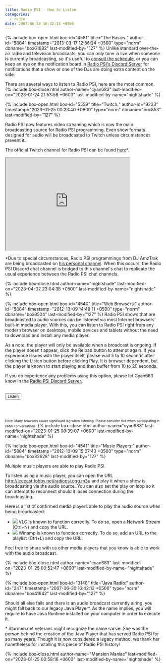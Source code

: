 ```yaml
---
title: Radio PSI - How to Listen
categories:
  - radio
date: 2007-06-30 16:42:13 +0500
---
```

{% include box-open.html box-id="4581" title="The Basics:" author-id="5884" timestamp="2013-03-17 12:56:24 +0500" type="norm" dbname="box61882" last-modified-by="127" %}
Unlike standard over-the-air radio and television broadcasts, you can only tune in live when someone is currently broadcasting, so it's useful to <a href="http://starmen.net/radio/schedule.php">consult the schedule</a>, or you can keep an eye on the notification board in <a href="http://starmen.net/radio/discord.php">Radio PSI's Discord Server</a> for notifications that a show or one of the DJs are doing extra content on the side.

There are several ways to listen to Radio PSI, here are the most common.
{% include box-close.html author-name="cyan683" last-modified-on="2023-01-24 21:53:58 +0600" last-modified-by-name="nightshade" %}

{% include box-open.html box-id="5559" title="Twitch:" author-id="9233" timestamp="2023-01-25 00:23:40 +0600" type="norm" dbname="box853" last-modified-by="127" %}
<p>
Radio PSI now features video streaming which is now the main broadcasting source for Radio PSI programming. Even show formats designed for audio will be broadcasted to Twitch unless circumstances prevent it.
</p>

<p>
The official Twitch channel for Radio PSI can be found <a href="http://www.twitch.tv/radiopsi">here</a>*.
</p>

<iframe
    src="https://player.twitch.tv/?channel=radiopsi&parent=starmen.net"
    height="300"
    width="400"
    allowfullscreen="true">
</iframe>

<p>
*Due to special circumstances, Radio PSI programmings from DJ AmzTrak are being broadcasted on <a href="http://www.twitch.tv/amzrigh">his personal channel</a>. When this occurs, the Radio PSI Discord chat channel is bridged to this channel's chat to replicate the usual experience between the Radio PSI chat channels.
</p>
{% include box-close.html author-name="nightshade" last-modified-on="2023-04-02 23:04:38 +0500" last-modified-by-name="nightshade" %}

{% include box-open.html box-id="4540" title="Web Browsers:" author-id="5884" timestamp="2012-10-09 14:48:11 +0500" type="norm" dbname="box8504" last-modified-by="127" %}
Radio PSI shows that are broadcasted to audio sources can be listened via most Internet browsers' built-in media player. With this, you can listen to Radio PSI right from any modern browser on desktops, mobile devices and tablets without the need to download and install any media player.

<p>As a note, the player will only be available when a broadcast is ongoing. If the player doesn't appear, click the Reload button to attempt again. If you experience issues with the player itself, please wait 5 to 10 seconds after clicking the Listen button before clicking Play. It is browser dependent, but the player is known to start playing and then buffer from 10 to 20 seconds.
</p>

<p>If you do experience any problems using this option, please let Cyan683 know in the <a href="http://starmen.net/radio/miscellaneous/discord.php">Radio PSI Discord Server.</a>.
</p>

<br /><input id="browserPlayerButton" type="button" value="Listen" onClick="var myFrame=document.getElementById('browserPlayer'); myFrame.src = 'http://icecast.fobby.net/browserplayer/browserPlayer.xsl'; myFrame.hidden=false; document.getElementById('browserPlayerButton').value='Reload';" />

<br />
<br /><iframe id="browserPlayer" src="" style="height:160px; width:445px;" scrolling="false" seamless="true" hidden="true">Your browser does not seem to support frames.</iframe>

<span style="font-size:0.75em">Note: Many browsers cause significant lag when listening. Please consider this when participating in radio conversations.</span>
{% include box-close.html author-name="cyan683" last-modified-on="2023-01-25 00:39:07 +0600" last-modified-by-name="nightshade" %}

{% include box-open.html box-id="4541" title="Music Players:" author-id="5884" timestamp="2012-10-09 15:07:43 +0500" type="norm" dbname="box32628" last-modified-by="127" %}
<p>
Multiple music players are able to play Radio PSI.
</p>

<p>
To listen using a music player, you can open the URL <a href="http://icecast.fobby.net/radiopsi.ogg.m3u">http://icecast.fobby.net/radiopsi.ogg.m3u</a> and play it when a show is broadcasting via the audio source. You can also set the play on loop so it can attempt to reconnect should it loses connection during the broadcasting.
</p>

<p>
Here is a list of confirmed media players able to play the audio source when being broadcasted:
</p>

<ul>
<li><img src="http://starmen.net/radio/images/icons/vlc.png" /> VLC is known to function correctly. To do so, open a Network Stream (Ctrl+N) and copy the URL.</li>
<li><img src="http://starmen.net/radio/images/icons/winamp.ico" /> Winamp is known to function correctly. To do so, add an URL to the playlist (Ctrl+L) and copy the URL.</li>
</ul>

<p>
Feel free to share with us other media players that you know is able to work with the audio broadcast.
</p>
{% include box-close.html author-name="cyan683" last-modified-on="2023-01-25 00:52:47 +0600" last-modified-by-name="nightshade" %}

{% include box-open.html box-id="3148" title="Java Radio:" author-id="247" timestamp="2007-06-30 16:42:13 +0500" type="norm" dbname="box41942" last-modified-by="127" %}
<div id="java">
Should all else fails and there is an audio broadcast currently airing, you might fall back to our legacy Java Player*. As the name implies, you will require to have Java Runtime installed on your computer in order to execute it.

<p>
<div align="center"><popupbutton src="http://icecast.fobby.net/jorbis/index.html" width="450" height="60" value="Play Radio PSI" /></div>
</p>

<p>
* Starmen.net veterans might recognize the name sarsie. She was the person behind the creation of the Java Player that has served Radio PSI for so many years. Though it is now considered a legacy method, we thank her nonetheless for installing this piece of Radio PSI history!
</p>
</div>
{% include box-close.html author-name="Mansion Maniac" last-modified-on="2023-01-25 00:58:16 +0600" last-modified-by-name="nightshade" %}
